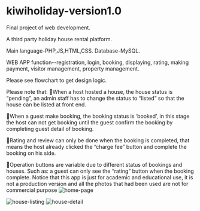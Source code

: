 # kiwiholiday-version1.0
Final project of web development.

A third party holiday house rental platform.

Main language-PHP,JS,HTML,CSS.
Database-MySQL.

WEB APP function--registration, login, booking, displaying, rating, making payment, visitor management, property management.

Please see flowchart to get design logic.



Please note that:
When a host hosted a house, the house status is “pending”, an admin staff has to change the status to “listed” so that the house can be listed at front end.

When a guest make booking, the booking status is ‘booked’, in this stage the host can not get booking until the guest confirm the booking by completing guest detail of booking.

Rating and review can only be done when the booking is completed, that means the host already clicked the “charge fee” button and complete the booking on his side.

Operation buttons are variable due to different status of bookings and houses. Such as: a guest can only see the “rating” button when the booking complete. 
Notice that this app is just for academic and educational use, it is not a production version and all the photos that had been used are not for commercial purpose
![home-page](https://github.com/KK6355/kiwiholiday-version1.0/assets/93057655/edb841dd-660c-4a37-9760-143a64c87856)

![house-listing](https://github.com/KK6355/kiwiholiday-version1.0/assets/93057655/bfcae867-2ef0-41d6-a996-ab50fc9cda44)
![house-detail](https://github.com/KK6355/kiwiholiday-version1.0/assets/93057655/1c3bfc71-3b91-4afe-9514-5feeb59635fb)

